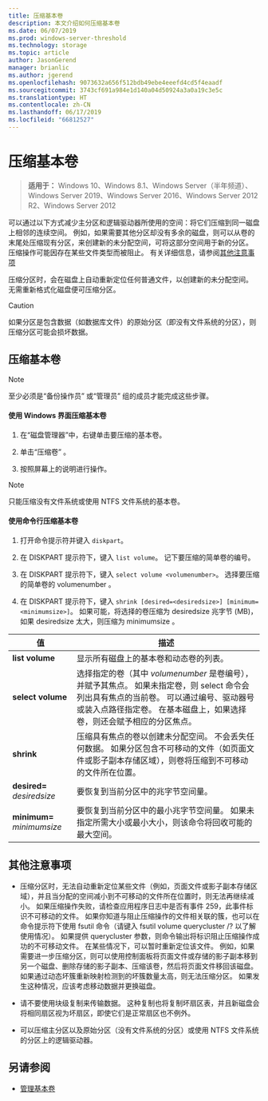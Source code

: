 ```yaml
---
title: 压缩基本卷
description: 本文介绍如何压缩基本卷
ms.date: 06/07/2019
ms.prod: windows-server-threshold
ms.technology: storage
ms.topic: article
author: JasonGerend
manager: brianlic
ms.author: jgerend
ms.openlocfilehash: 9073632a656f512bdb49ebe4eeefd4cd5f4eaadf
ms.sourcegitcommit: 3743cf691a984e1d140a04d50924a3a0a19c3e5c
ms.translationtype: HT
ms.contentlocale: zh-CN
ms.lasthandoff: 06/17/2019
ms.locfileid: "66812527"
---
```

# <a name="shrink-a-basic-volume"></a>压缩基本卷

> **适用于：** Windows 10、Windows 8.1、Windows Server（半年频道）、Windows Server 2019、Windows Server 2016、Windows Server 2012 R2、Windows Server 2012

可以通过以下方式减少主分区和逻辑驱动器所使用的空间：将它们压缩到同一磁盘上相邻的连续空间。 例如，如果需要其他分区却没有多余的磁盘，则可以从卷的末尾处压缩现有分区，来创建新的未分配空间，可将这部分空间用于新的分区。 压缩操作可能因存在某些文件类型而被阻止。 有关详细信息，请参阅[其他注意事项](#additional-considerations) 

压缩分区时，会在磁盘上自动重新定位任何普通文件，以创建新的未分配空间。 无需重新格式化磁盘便可压缩分区。

> [!CAUTION]
> 如果分区是包含数据（如数据库文件）的原始分区（即没有文件系统的分区），则压缩分区可能会损坏数据。

## <a name="shrinking-a-basic-volume"></a>压缩基本卷

> [!NOTE]
> 至少必须是“备份操作员”  或“管理员”  组的成员才能完成这些步骤。

#### <a name="to-shrink-a-basic-volume-using-the-windows-interface"></a>使用 Windows 界面压缩基本卷

1.  在“磁盘管理器”中，右键单击要压缩的基本卷。

2.  单击“压缩卷”  。

3.  按照屏幕上的说明进行操作。


> [!NOTE]
> 只能压缩没有文件系统或使用 NTFS 文件系统的基本卷。

#### <a name="to-shrink-a-basic-volume-using-a-command-line"></a>使用命令行压缩基本卷

1.  打开命令提示符并键入 `diskpart`。

2.  在 DISKPART  提示符下，键入 `list volume`。 记下要压缩的简单卷的编号。

3.  在 DISKPART  提示符下，键入 `select volume <volumenumber>`。 选择要压缩的简单卷的 volumenumber  。

4.  在 DISKPART  提示符下，键入 `shrink [desired=<desiredsize>] [minimum=<minimumsize>]`。 如果可能，将选择的卷压缩为 desiredsize  兆字节 (MB)，如果 desiredsize  太大，则压缩为 minimumsize  。

| 值             | 描述 |
| ---               | ----------- |
| **list volume** | 显示所有磁盘上的基本卷和动态卷的列表。 |
| **select volume** | 选择指定的卷（其中 <em>volumenumber</em> 是卷编号），并赋予其焦点。 如果未指定卷，则 select  命令会列出具有焦点的当前卷。 可以通过编号、驱动器号或装入点路径指定卷。 在基本磁盘上，如果选择卷，则还会赋予相应的分区焦点。 |
| **shrink** | 压缩具有焦点的卷以创建未分配空间。 不会丢失任何数据。 如果分区包含不可移动的文件（如页面文件或影子副本存储区域），则卷将压缩到不可移动的文件所在位置。 |
| **desired=** <em>desiredsize</em> | 要恢复到当前分区中的兆字节空间量。 |
| **minimum=** <em>minimumsize</em> | 要恢复到当前分区中的最小兆字节空间量。 如果未指定所需大小或最小大小，则该命令将回收可能的最大空间。 |

## <a name="additional-considerations"></a>其他注意事项

-   压缩分区时，无法自动重新定位某些文件（例如，页面文件或影子副本存储区域），并且当分配的空间减小到不可移动的文件所在位置时，则无法再继续减小。 如果压缩操作失败，请检查应用程序日志中是否有事件 259，此事件标识不可移动的文件。 如果你知道与阻止压缩操作的文件相关联的簇，也可以在命令提示符下使用 fsutil  命令（请键入 fsutil volume querycluster /?  以了解使用情况）。 如果提供 querycluster  参数，则命令输出将标识阻止压缩操作成功的不可移动文件。
在某些情况下，可以暂时重新定位该文件。 例如，如果需要进一步压缩分区，则可以使用控制面板将页面文件或存储的影子副本移到另一个磁盘、删除存储的影子副本、压缩该卷，然后将页面文件移回该磁盘。 如果通过动态坏簇重新映射检测到的坏簇数量太高，则无法压缩分区。 如果发生这种情况，应该考虑移动数据并更换磁盘。

-  请不要使用块级复制来传输数据。 这种复制也将复制坏扇区表，并且新磁盘会将相同扇区视为坏扇区，即使它们是正常扇区也不例外。

-   可以压缩主分区以及原始分区（没有文件系统的分区）或使用 NTFS 文件系统的分区上的逻辑驱动器。

## <a name="see-also"></a>另请参阅

-   [管理基本卷](manage-basic-volumes.md)